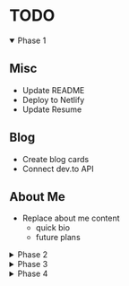 # TODO

<details open>

  <summary>Phase 1</summary>

## Misc

- Update README
- Deploy to Netlify
- Update Resume

## Blog

- Create blog cards
- Connect dev.to API

## About Me

- Replace about me content
  - quick bio
  - future plans

</details>

<details>

  <summary>Phase 2</summary>

## Nav

- add a light mode toggle

## Projects

- Add more details about each project
  - add text on hover similar to [this](https://mattfarley.ca/)
    - link for source and link for app
  - add accordion on mobile

</details>

<details>

  <summary>Phase 3</summary>

- Migrate to React
- Add testing

</details>

<details>

  <summary>Phase 4</summary>

- Add Gatsby

 </details>
